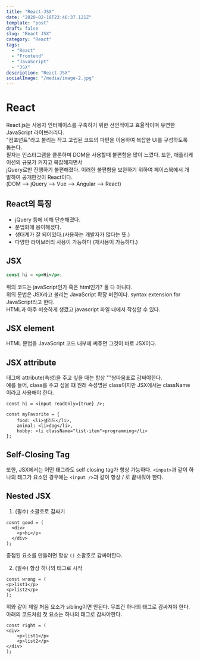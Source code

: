 ```yaml
---
title: "React-JSX"
date: "2020-02-18T23:46:37.121Z"
template: "post"
draft: false
slug: "React JSX"
category: "React"
tags:
  - "React"
  - "Frontend"
  - "JavaScript"
  - "JSX"
description: "React-JSX"
socialImage: "/media/image-2.jpg"
---
```


# React

React.js는 사용자 인터페이스를 구축하기 위한 선언적이고 효율적이며 유연한 JavaScript 라이브러리다.
<br>"컴포넌트"라고 불리는 작고 고립된 코드의 파편을 이용하여 복잡한 UI를 구성하도록 돕는다.
<br>필자는 인스타그램을 클론하며 DOM을 사용할때 불편함을 많이 느꼈다. 또한, 애플리케이션의 규모가 커지고 복잡해지면서
<br>jQuery로만 진행하기 불편해졌다. 이러한 불편함을 보완하기 위하여 페이스북에서 개발하여 공개한것이 React이다.
<br>(DOM --> jQuery --> Vue --> Angular --> React)

## React의 특징

 - jQuery 등에 비해 단순해졌다.
 - 분업화에 용이해졌다.
 - 생태계가 잘 되어있다.(사용하는 개발자가 많다는 뜻.)
 - 다양한 라이브러리 사용이 가능하다 (재사용이 가능하다.)

## JSX

```jsx
const hi = <p>Hi</p>;
```

위의 코드는 javaScript인가 혹은 html인가? 둘 다 아니다. 
<br>위의 문법은 JSX라고 불리는 JavaScript 확장 버전이다. syntax extension for JavaScript라고 한다.
<br>HTML과 아주 비슷하게 생겼고 javascript 파일 내에서 작성할 수 있다.


## JSX element

HTML 문법을 JavaScript 코드 내부에 써주면 그것이 바로 JSX이다.


## JSX attribute

태그에 attribute(속성)을 주고 싶을 때는 항상 ""쌍따움표로 감싸야한다.
<br>예를 들어, class를 주고 싶을 떄 원래 속성명은 class이지만 JSX에서는 className 이라고 사용해야 한다.

```JSX
const hi = <input readOnly={true} />;

const myFavorite = {
    food: <li>샐러드</li>,
    animal: <li>dog</li>,
    hobby: <li className="list-item">programming</li>
};
```

## Self-Closing Tag

또한, JSX에서는 어떤 태그라도 self closing tag가 항상 가능하다. ```<input>```과 같이 하나의 태그가 요소인 경우에는
```<input />```과 같이 항상 / 로 끝내줘야 한다.


## Nested JSX

1. (필수) 소괄호로 감싸기

```JSX
cosnt good = (
  <div>
    <p>hi</p>
  </div>
);
````

중첩된 요소를 만들려면 항상 ```()``` 소괄호로 감싸야한다.


2. (필수) 항상 하나의 태그로 시작

```JSX
const wrong = (
<p>list1</p>
<p>list2</p>
);
````

위와 같이 제일 처음 요소가 sibling이면 안된다. 무조건 하나의 태그로 감싸져야 한다.
아래의 코드처럼 첫 요소는 하나의 태그로 감싸야한다.

```JSX
const right = (
<div>
    <p>list1</p>
    <p>list2</p>
</div>
);
````






